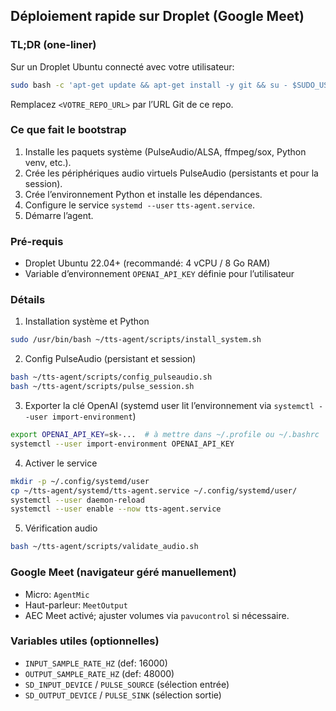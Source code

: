 ## Déploiement rapide sur Droplet (Google Meet)

### TL;DR (one-liner)

Sur un Droplet Ubuntu connecté avec votre utilisateur:

```bash
sudo bash -c 'apt-get update && apt-get install -y git && su - $SUDO_USER -c "cd ~ && test -d tts-agent || git clone <VOTRE_REPO_URL>.git tts-agent && cd tts-agent && git pull && bash scripts/bootstrap.sh"'
```

Remplacez `<VOTRE_REPO_URL>` par l’URL Git de ce repo.

### Ce que fait le bootstrap
1. Installe les paquets système (PulseAudio/ALSA, ffmpeg/sox, Python venv, etc.).
2. Crée les périphériques audio virtuels PulseAudio (persistants et pour la session).
3. Crée l’environnement Python et installe les dépendances.
4. Configure le service `systemd --user` `tts-agent.service`.
5. Démarre l’agent.

### Pré-requis
- Droplet Ubuntu 22.04+ (recommandé: 4 vCPU / 8 Go RAM)
- Variable d’environnement `OPENAI_API_KEY` définie pour l’utilisateur

### Détails

1) Installation système et Python
```bash
sudo /usr/bin/bash ~/tts-agent/scripts/install_system.sh
```

2) Config PulseAudio (persistant et session)
```bash
bash ~/tts-agent/scripts/config_pulseaudio.sh
bash ~/tts-agent/scripts/pulse_session.sh
```

3) Exporter la clé OpenAI (systemd user lit l’environnement via `systemctl --user import-environment`)
```bash
export OPENAI_API_KEY=sk-...  # à mettre dans ~/.profile ou ~/.bashrc
systemctl --user import-environment OPENAI_API_KEY
```

4) Activer le service
```bash
mkdir -p ~/.config/systemd/user
cp ~/tts-agent/systemd/tts-agent.service ~/.config/systemd/user/
systemctl --user daemon-reload
systemctl --user enable --now tts-agent.service
```

5) Vérification audio
```bash
bash ~/tts-agent/scripts/validate_audio.sh
```

### Google Meet (navigateur géré manuellement)
- Micro: `AgentMic`
- Haut-parleur: `MeetOutput`
- AEC Meet activé; ajuster volumes via `pavucontrol` si nécessaire.

### Variables utiles (optionnelles)
- `INPUT_SAMPLE_RATE_HZ` (def: 16000)
- `OUTPUT_SAMPLE_RATE_HZ` (def: 48000)
- `SD_INPUT_DEVICE` / `PULSE_SOURCE` (sélection entrée)
- `SD_OUTPUT_DEVICE` / `PULSE_SINK` (sélection sortie)

